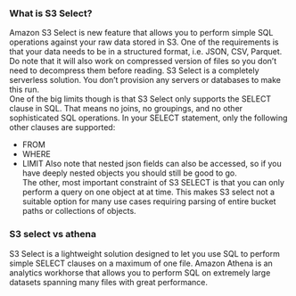### What is S3 Select?
Amazon S3 Select is new feature that allows you to perform simple SQL operations against your raw data stored in S3. One of the requirements is that your data needs to be in a structured format, i.e. JSON, CSV, Parquet. Do note that it will also work on compressed version of files so you don’t need to decompress them before reading.
S3 Select is a completely serverless solution. You don’t provision any servers or databases to make this run. </br>
One of the big limits though is that S3 Select only supports the SELECT clause in SQL. That means no joins, no groupings, and no other sophisticated SQL operations. In your SELECT statement, only the following other clauses are supported: </br>
- FROM
- WHERE
- LIMIT
Also note that nested json fields can also be accessed, so if you have deeply nested objects you should still be good to go. </br>
The other, most important constraint of S3 SELECT is that you can only perform a query on one object at at time. This makes S3 select not a suitable option for many use cases requiring parsing of entire bucket paths or collections of objects. </br>

### S3 select vs athena 
S3 Select is a lightweight solution designed to let you use SQL to perform simple SELECT clauses on a maximum of one file. Amazon Athena is an analytics workhorse that allows you to perform SQL on extremely large datasets spanning many files with great performance.
